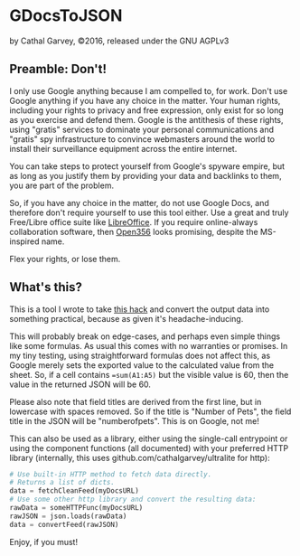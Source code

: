 # GDocsToJSON
by Cathal Garvey, ©2016, released under the GNU AGPLv3

## Preamble: Don't!
I only use Google anything because I am compelled to, for work.
Don't use Google anything if you have any choice in the matter. Your human rights,
including your rights to privacy and free expression, only exist for so long as you
exercise and defend them. Google is the antithesis of these rights, using "gratis"
services to dominate your personal communications and "gratis" spy infrastructure
to convince webmasters around the world to install their surveillance equipment across
the entire internet.

You can take steps to protect yourself from Google's spyware empire, but as long as
you justify them by providing your data and backlinks to them, you are part of the
problem.

So, if you have any choice in the matter, do not use Google Docs, and therefore
don't require yourself to use this tool either. Use a great and truly Free/Libre
office suite like [LibreOffice](https://www.libreoffice.org/). If you require
online-always collaboration software, then [Open356](https://open365.io/) looks
promising, despite the MS-inspired name.

Flex your rights, or lose them.

## What's this?
This is a tool I wrote to take [this hack](https://coderwall.com/p/duapqq/use-a-google-spreadsheet-as-your-json-backend)
and convert the output data into something practical, because as given
it's headache-inducing.

This will probably break on edge-cases, and perhaps even simple things like
some formulas. As usual this comes with no warranties or promises. In my
tiny testing, using straightforward formulas does not affect this, as Google
merely sets the exported value to the calculated value from the sheet. So,
if a cell contains `=sum(A1:A5)` but the visible value is 60, then the value
in the returned JSON will be 60.

Please also note that field titles are derived from the first line, but
in lowercase with spaces removed. So if the title is "Number of Pets",
the field title in the JSON will be "numberofpets". This is on Google,
not me!

This can also be used as a library, either using the single-call entrypoint
or using the component functions (all documented) with your preferred HTTP
library (internally, this uses github.com/cathalgarvey/ultralite for http):

```python
# Use built-in HTTP method to fetch data directly.
# Returns a list of dicts.
data = fetchCleanFeed(myDocsURL)
# Use some other http library and convert the resulting data:
rawData = someHTTPFunc(myDocsURL)
rawJSON = json.loads(rawData)
data = convertFeed(rawJSON)
```

Enjoy, if you must!
